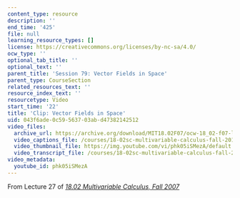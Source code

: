 ```yaml
---
content_type: resource
description: ''
end_time: '425'
file: null
learning_resource_types: []
license: https://creativecommons.org/licenses/by-nc-sa/4.0/
ocw_type: ''
optional_tab_title: ''
optional_text: ''
parent_title: 'Session 79: Vector Fields in Space'
parent_type: CourseSection
related_resources_text: ''
resource_index_text: ''
resourcetype: Video
start_time: '22'
title: 'Clip: Vector Fields in Space'
uid: 043f6ade-0c59-5637-03ab-d47382142512
video_files:
  archive_url: https://archive.org/download/MIT18.02F07/ocw-18_02-f07-lec27_300k.mp4
  video_captions_file: /courses/18-02sc-multivariable-calculus-fall-2010/phk05iSMezA_captions.vtt
  video_thumbnail_file: https://img.youtube.com/vi/phk05iSMezA/default.jpg
  video_transcript_file: /courses/18-02sc-multivariable-calculus-fall-2010/phk05iSMezA_transcript.pdf
video_metadata:
  youtube_id: phk05iSMezA
---
```


From Lecture 27 of [_18.02 Multivariable Calculus, Fall 2007_](/courses/18-02-multivariable-calculus-fall-2007/video_galleries/video-lectures)

